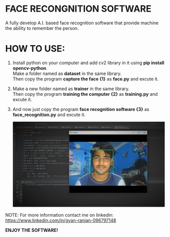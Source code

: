 # FACE RECONGNITION SOFTWARE
A fully develop A.I. based face recognition software that provide machine the ability to remember the person.  
# HOW TO USE: 

1) Install python on your computer and add cv2 library in it using **pip install opencv-python**.     
   Make a folder named as **dataset** in the same library.    
   Then copy the program **capture the face {1}** as **face.py** and excute it. 

2) Make a new folder named as **trainer** in the same library.    
   Then copy the program **training the computer {2}** as **training.py** and excute it. 

3) And now just copy the program **face recognition software {3}** as **face_recognition.py** and excute it.

   ![alt-text](https://github.com/rgyan619/face-recognition-software/blob/master/me.png)

NOTE: For more information contact me on linkedin: https://www.linkedin.com/in/gyan-ranjan-096797148 
    
  **ENJOY THE SOFTWARE!**
